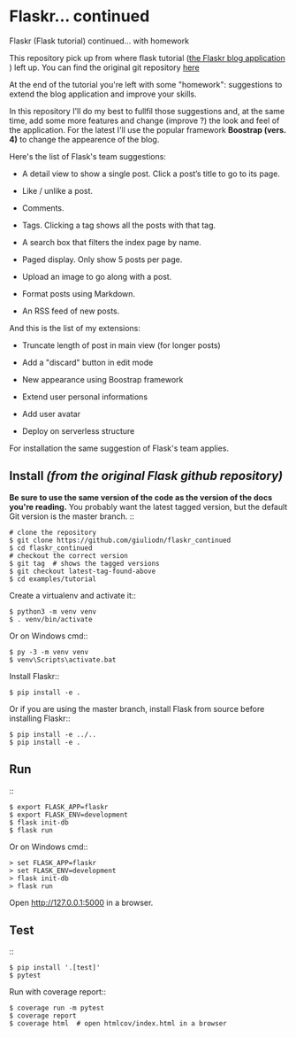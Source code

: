 # Flaskr... continued
Flaskr (Flask tutorial) continued...  with homework

This repository pick up from where flask tutorial ([the Flaskr blog application](https://flask.palletsprojects.com/en/1.1.x/tutorial/) ) left up. You can find the original git repository [here](https://github.com/pallets/flask/tree/1.1.2/examples/tutorial)

At the end of the tutorial you're left with some "homework": suggestions to extend the blog application and improve your skills. 

In this repository I'll do my best to fullfil those suggestions and, at the same time, add some more features and change (improve ?) the look and feel of the application.
For the latest I'll use the popular framework **Boostrap (vers. 4)** to change the appearence of the blog.

Here's the list of Flask's team suggestions:

* A detail view to show a single post. Click a post’s title to go to its page.

* Like / unlike a post.

* Comments.

* Tags. Clicking a tag shows all the posts with that tag.

* A search box that filters the index page by name.

* Paged display. Only show 5 posts per page.

* Upload an image to go along with a post.

* Format posts using Markdown.

* An RSS feed of new posts.


And this is the list of my extensions:


* Truncate length of post in main view (for longer posts)

* Add a "discard" button in edit mode

* New appearance using Boostrap framework

* Extend user personal informations

* Add user avatar

* Deploy on serverless structure

For installation the same suggestion of Flask's team applies.

Install *(from the original Flask github repository)*
-------

**Be sure to use the same version of the code as the version of the docs
you're reading.** You probably want the latest tagged version, but the
default Git version is the master branch. ::

    # clone the repository
    $ git clone https://github.com/giuliodn/flaskr_continued
    $ cd flaskr_continued
    # checkout the correct version
    $ git tag  # shows the tagged versions
    $ git checkout latest-tag-found-above
    $ cd examples/tutorial

Create a virtualenv and activate it::

    $ python3 -m venv venv
    $ . venv/bin/activate

Or on Windows cmd::

    $ py -3 -m venv venv
    $ venv\Scripts\activate.bat

Install Flaskr::

    $ pip install -e .

Or if you are using the master branch, install Flask from source before
installing Flaskr::

    $ pip install -e ../..
    $ pip install -e .


Run
---

::

    $ export FLASK_APP=flaskr
    $ export FLASK_ENV=development
    $ flask init-db
    $ flask run

Or on Windows cmd::

    > set FLASK_APP=flaskr
    > set FLASK_ENV=development
    > flask init-db
    > flask run

Open http://127.0.0.1:5000 in a browser.


Test
----

::

    $ pip install '.[test]'
    $ pytest

Run with coverage report::

    $ coverage run -m pytest
    $ coverage report
    $ coverage html  # open htmlcov/index.html in a browser
